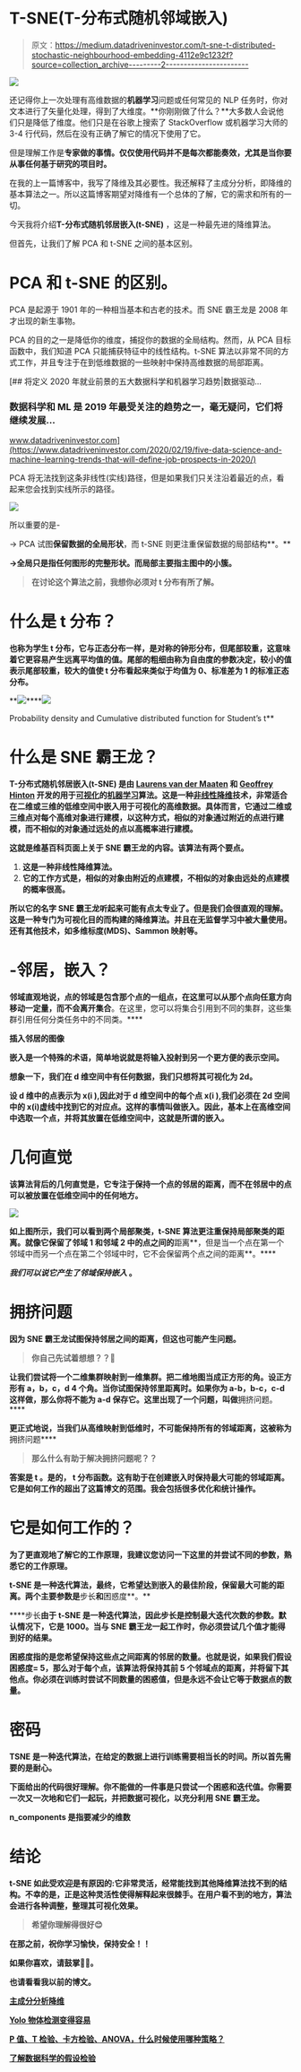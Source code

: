 # T-SNE(T-分布式随机邻域嵌入)

> 原文：<https://medium.datadriveninvestor.com/t-sne-t-distributed-stochastic-neighbourhood-embedding-4112e9c1232f?source=collection_archive---------2----------------------->

![](img/4b627d0b59b27204761737eafa5f8ad9.png)

还记得你上一次处理有高维数据的**机器学习**问题或任何常见的 NLP 任务时，你对文本进行了矢量化处理，得到了大维度。**你刚刚做了什么？**大多数人会说他们只是降低了维度。他们只是在谷歌上搜索了 StackOverflow 或机器学习大师的 3-4 行代码，然后在没有正确了解它的情况下使用了它。

但是理解工作是**专家做的事情。仅仅使用代码并不是每次都能奏效，尤其是当你要从事任何基于研究的项目时。**

在我的上一篇博客中，我写了降维及其必要性。我还解释了主成分分析，即降维的基本算法之一。所以这篇博客期望对降维有一个总体的了解，它的需求和所有的一切。

今天我将介绍**T-分布式随机邻居嵌入(t-SNE)** ，这是一种最先进的降维算法。

但首先，让我们了解 PCA 和 t-SNE 之间的基本区别。

# PCA 和 t-SNE 的区别。

PCA 是起源于 1901 年的一种相当基本和古老的技术。而 SNE 霸王龙是 2008 年才出现的新生事物。

PCA 的目的之一是降低你的维度，捕捉你的数据的全局结构。然而，从 PCA 目标函数中，我们知道 PCA 只能捕获特征中的线性结构。t-SNE 算法以非常不同的方式工作，并且专注于在到低维数据的一些映射中保持高维数据的局部距离。

[](https://www.datadriveninvestor.com/2020/02/19/five-data-science-and-machine-learning-trends-that-will-define-job-prospects-in-2020/) [## 将定义 2020 年就业前景的五大数据科学和机器学习趋势|数据驱动…

### 数据科学和 ML 是 2019 年最受关注的趋势之一，毫无疑问，它们将继续发展…

www.datadriveninvestor.com](https://www.datadriveninvestor.com/2020/02/19/five-data-science-and-machine-learning-trends-that-will-define-job-prospects-in-2020/) 

PCA 将无法找到这条非线性(实线)路径，但是如果我们只关注沿着最近的点，看起来您会找到实线所示的路径。

![](img/e5c1e8d6aa8b51bda8039219b899c619.png)

所以重要的是-

→ PCA 试图**保留数据的全局形状**，而 t-SNE 则更注重保留数据的局部结构**。**

**→全局只是指任何图形的完整形状。而局部主要指主图中的小簇。**

> **在讨论这个算法之前，我想你必须对 t 分布有所了解。**

# **什么是 t 分布？**

**也称为学生 t 分布，它与正态分布一样，是对称的钟形分布，但尾部较重，这意味着它更容易产生远离平均值的值。尾部的粗细由称为自由度的参数决定，较小的值表示尾部较重，较大的值使 t 分布看起来类似于均值为 0、标准差为 1 的标准正态分布。**

**![](img/7dfde9602793ec69364a7567e1ac9aba.png)****![](img/fd1da01c59f918a25bd91262cb716439.png)

Probability density and Cumulative distributed function for Student’s t** 

# **什么是 SNE 霸王龙？**

****T-分布式随机邻居嵌入(t-SNE)** 是由 [Laurens van der Maaten](https://en.wikipedia.org/w/index.php?title=Laurens_van_der_Maaten&action=edit&redlink=1) 和 [Geoffrey Hinton](https://en.wikipedia.org/wiki/Geoffrey_Hinton) 开发的用于[可视化](https://en.wikipedia.org/wiki/Data_visualization)的[机器学习](https://en.wikipedia.org/wiki/Machine_learning)算法。这是一种[非线性降维](https://en.wikipedia.org/wiki/Nonlinear_dimensionality_reduction)技术，非常适合在二维或三维的低维空间中嵌入用于可视化的高维数据。具体而言，它通过二维或三维点对每个高维对象进行建模，以这种方式，相似的对象通过附近的点进行建模，而不相似的对象通过远处的点以高概率进行建模。**

**这就是维基百科页面上关于 SNE 霸王龙的内容。该算法有两个要点。**

1.  **这是一种非线性降维算法。**
2.  **它的工作方式是，相似的对象由附近的点建模，不相似的对象由远处的点建模的概率很高。**

**所以它的名字 SNE 霸王龙听起来可能有点太专业了。但是我们会很直观的理解。这是一种专门为可视化目的而构建的降维算法。并且在无监督学习中被大量使用。还有其他技术，如多维标度(MDS)、Sammon 映射等。**

# **-邻居，嵌入？**

****邻域**直观地说，**点**的**邻域**是包含那个**点**的一组**点**，在这里可以从那个**点**向任意**方向移动一定量，而不会离开**集合**。在这里，您可以将集合引用到不同的集群，这些集群引用任何分类任务中的不同类。****

**插入邻居的图像**

**嵌入是一个特殊的术语，简单地说就是将输入投射到另一个更方便的表示空间。**

**想象一下，我们在 d 维空间中有任何数据，我们只想将其可视化为 2d。**

**设 d 维中的点表示为 x(i ),因此对于 d 维空间中的每个点 x(i ),我们必须在 2d 空间中的 x(i)虚线中找到它的对应点。这样的事情叫做嵌入。因此，基本上在高维空间中选取一个点，并将其放置在低维空间中，这就是所谓的嵌入。**

# **几何直觉**

**该算法背后的几何直觉是，它专注于保持一个点的邻居的距离，而不在邻居中的点可以被放置在低维空间中的任何地方。**

**![](img/2c50ca6f7bd8f0b57b3d8c3166c10885.png)**

**如上图所示，我们可以看到两个局部聚类，t-SNE 算法更注重保持局部聚类的距离。就像它保留了邻域 1 和邻域 2 中的点之间的**距离**，但是当一个点在第一个邻域中而另一个点在第二个邻域中时，它不会保留两个点之间的距离**。****

*****我们可以说它产生了邻域保持嵌入*** 。**

# **拥挤问题**

**因为 SNE 霸王龙试图保持邻居之间的距离，但这也可能产生问题。**

> **你自己先试着想想？？🤔**

**让我们尝试将一个二维集群映射到一维集群。把二维地图当成正方形的角。设正方形有 a，b，c，d 4 个角。当你试图保持邻里距离时。如果你为 a-b，b-c，c-d 这样做，那么你将不能为 a-d 保存它。这里出现了一个问题，叫做**拥挤问题。****

**更正式地说，当我们从高维映射到低维时，不可能保持所有的邻域距离，这被称为**拥挤问题****

> **那么什么有助于解决拥挤问题呢？？**

**答案是 **t** 。是的， **t 分布函数**。这有助于在创建嵌入时保持最大可能的邻域距离。它是如何工作的超出了这篇博文的范围。我会包括很多优化和统计操作。**

# **它是如何工作的？**

**为了更直观地了解它的工作原理，我建议您访问一下这里的并尝试不同的参数，熟悉它的工作原理。**

**t-SNE 是一种迭代算法，最终，它希望达到嵌入的最佳阶段，保留最大可能的距离。两个主要参数是**步长**和**困惑度**。**

****步长**由于 t-SNE 是一种迭代算法，因此步长是控制最大迭代次数的参数。默认情况下，它是 1000。当与 SNE 霸王龙一起工作时，你必须尝试几个值才能得到好的结果。**

****困惑度**指的是您希望保持这些点之间距离的邻居的数量。也就是说，如果我们假设困惑度= 5，那么对于每个点，该算法将保持其前 5 个邻域点的距离，并将留下其他点。你必须在训练时尝试不同数量的困惑值，但是**永远不会**让它**等于数据点的数量。****

# **密码**

**TSNE 是一种迭代算法，在给定的数据上进行训练需要相当长的时间。所以首先需要的是耐心。**

**下面给出的代码很好理解。你不能做的一件事是只尝试一个困惑和迭代值。你需要一次又一次地和它们一起玩，并把数据可视化，以充分利用 SNE 霸王龙。**

**n_components 是指要减少的维数**

# **结论**

**t-SNE 如此受欢迎是有原因的:它非常灵活，经常能找到其他降维算法找不到的结构。不幸的是，正是这种灵活性使得解释起来很棘手。在用户看不到的地方，算法会进行各种调整，整理其可视化效果。**

> **希望你理解得很好😊**

**在那之前，祝你学习愉快，保持安全！！**

**如果你喜欢，请鼓掌👏👏。**

****也请看看我以前的博文。****

**[**主成分分析降维**](https://medium.com/analytics-vidhya/principal-component-analysis-for-dimensionality-reduction-432e718beed?source=your_stories_page---------------------------)**

**[**Yolo 物体检测变得容易**](https://medium.com/analytics-vidhya/yolo-object-detection-made-easy-7b17cc3e782f?source=your_stories_page---------------------------)**

**[**P 值、T 检验、卡方检验、ANOVA，什么时候使用哪种策略？**](https://medium.com/@2017167/p-value-t-test-chi-square-test-anova-when-to-use-which-strategy-32907734aa0e?source=your_stories_page---------------------------)**

**[**了解数据科学的假设检验**](https://medium.com/@2017167/understanding-hypothesis-testing-for-data-science-df952bbc1ef9?source=your_stories_page---------------------------)**